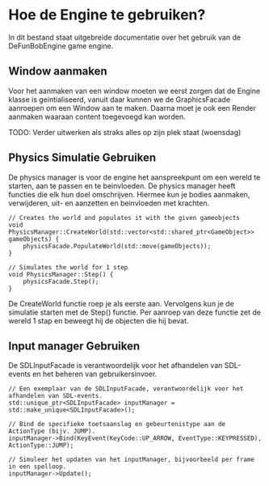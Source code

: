 # Hoe de Engine te gebruiken?

In dit bestand staat uitgebreide documentatie over het gebruik van de DeFunBobEngine game engine.

## Window aanmaken

Voor het aanmaken van een window moeten we eerst zorgen dat de Engine klasse is geintialiseerd,
vanuit daar kunnen we de GraphicsFacade aanroepen om een Window aan te maken. Daarna moet je ook een Render aanmaken
waaraan content toegevoegd kan worden.

TODO: Verder uitwerken als straks alles op zijn plek staat (woensdag)

## Physics Simulatie Gebruiken

De physics manager is voor de engine het aanspreekpunt om een wereld te starten, aan te passen en te beinvloeden.
De physics manager heeft functies die elk hun doel omschrijven. Hiermee kun je bodies aanmaken, verwijderen, uit- en
aanzetten en beinvloeden met krachten.

```
// Creates the world and populates it with the given gameobjects
void PhysicsManager::CreateWorld(std::vector<std::shared_ptr<GameObject>> gameObjects) {
    physicsFacade.PopulateWorld(std::move(gameObjects));
}

// Simulates the world for 1 step
void PhysicsManager::Step() {
    physicsFacade.Step();
}
```

De CreateWorld functie roep je als eerste aan. Vervolgens kun je de simulatie starten met de Step() functie.
Per aanroep van deze functie zet de wereld 1 stap en beweegt hij de objecten die hij bevat.

## Input manager Gebruiken

De SDLInputFacade is verantwoordelijk voor het afhandelen van SDL-events en het beheren van gebruikersinvoer.

```
// Een exemplaar van de SDLInputFacade, verantwoordelijk voor het afhandelen van SDL-events.
std::unique_ptr<SDLInputFacade> inputManager = std::make_unique<SDLInputFacade>();

// Bind de specifieke toetsaanslag en gebeurtenistype aan de ActionType (bijv. JUMP).
inputManager->Bind(KeyEvent(KeyCode::UP_ARROW, EventType::KEYPRESSED), ActionType::JUMP);

// Simuleer het updaten van het inputManager, bijvoorbeeld per frame in een spelloop.
inputManager->Update();
```